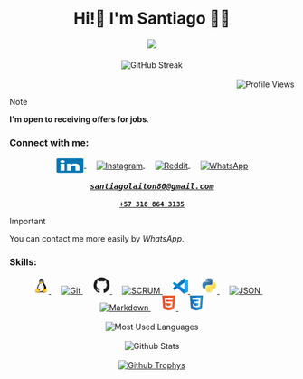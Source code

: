 <h1 align="center">Hi!👋 I'm Santiago 👨‍💻</h1>

<h4 align="center">
<img src="https://readme-typing-svg.demolab.com?font=Quicksand&weight=500&size=14&letterSpacing=2px&duration=3200&pause=1000&color=EBEBFF&background=2C3E50&vCenter=true&width=870&height=50&separator=%3C&lines=+++%F0%9F%A7%A0+I+think+more+than+I+says,+and+I+feel+much+more+than+I+let+on.%3C%F0%9F%94%8E+I+may+be+in+pieces,+but+I+never+stop+analyzing+each+fragment.%3C%F0%9F%8C%8E+I+don%27t+try+to+fit+into+the+world;+I+take+it+apart+to+understand+why.%3C%F0%9F%92%96+I+have+a+heart+armored+in+logic,+but+it+keeps+beating+for+ideas+and+people+who+deserve+it.%3C%F0%9F%93%9C+My+greatest+conflict+is+not+between+good+and+evil,+but+between+clarity+and+the+chaos+within+me.%3C%F0%9F%94%AE+I+see+structures+where+others+see+confusion,+and+patterns+where+for+others+there+is+only+noise.%3C%F0%9F%9A%80+Where+confusion+reigns,+I+trace+the+order+beneath." />
</h4>

<div align="center">
<img src="https://github-readme-streak-stats.herokuapp.com?user=santiagolaiton&exclude_days=Sun&theme=dark&hide_border=true&border_radius=7&date_format=j%20M%5B%20Y%5D&card_width=900&card_height=200&background=45%2C2C3E50%2C48C9B0" alt="GitHub Streak"/>
</div>

<br>

<div align="right">
  <img src="https://komarev.com/ghpvc/?username=SantiagoLaiton&label=Profile%20Views&color=2C3E50&style=flat" alt="Profile Views" height="27" width="142"/>
</div>

>[!NOTE]
>**I'm open to receiving offers for jobs**.

<h3 align="left">Connect with me:</h3>
<div align="center">
  <a href="https://www.linkedin.com/in/santiago-laiton/" target="blank">
    <img align="center" src="https://raw.githubusercontent.com/devicons/devicon/master/icons/linkedin/linkedin-original.svg" alt="LinkedIn" height="27" width="50"/>
  </a>
  &emsp;
  <a href="https://instagram.com/alvazora_31" target="blank">
    <img align="center" src="https://raw.githubusercontent.com/rahuldkjain/github-profile-readme-generator/master/src/images/icons/Social/instagram.svg" alt="Instagram" height="27" width="50"/>
  </a>
    &emsp;
  <a href="https://www.reddit.com/user/Unlucky_Key_437/" target="blank">
    <img align="center" src="https://freelogopng.com/images/all_img/1658834095reddit-logo-png.png" alt="Reddit" width="32"/>
  </a>
  &emsp;
  <a href="https://wa.me/573188643135" target="blank">
    <img align="center" src="https://raw.githubusercontent.com/rahuldkjain/github-profile-readme-generator/master/src/images/icons/Social/whatsapp.svg" alt="WhatsApp" height="27" width="50"/>
  </a>
</div>
<p align="center">
  <a href="https://mail.google.com/mail/u/0/?fs=1&tf=cm&to=santiagolaiton80@gmail.com&su=Hi,+dear+Santiago&body=I+want+to+contact+you+to…"><i><tt><b>santiagolaiton80@gmail.com</b></i></tt></a>
</p>
<p align="center">
 <a href="https://vcard.link/card/Il86.vcf"><b><code>+57 318 864 3135</code></b></a>
</p>

>[!IMPORTANT]
>You can contact me more easily by _WhatsApp_.

<h3 align="left">Skills:</h3>
<div align="center">
  <a href="https://www.linux.org/">
    <img src="https://raw.githubusercontent.com/devicons/devicon/master/icons/linux/linux-original.svg" alt="Linux" width="27"/>
  </a>
  &emsp;
  <a href="https://git-scm.com/" target="_blank" rel="noreferrer">
    <img src="https://www.vectorlogo.zone/logos/git-scm/git-scm-icon.svg" alt="Git" width="27"/>
  </a>
  &emsp;
  <a href="https://github.com/" target="_blank" rel="noreferrer">
    <img src="https://raw.githubusercontent.com/devicons/devicon/master/icons/github/github-original.svg" alt="GitHub" width="30"/>
  </a>
  &emsp;
  <a href="https://www.scrum.org/" target="_blank" rel="noreferrer">
    <img src="https://images.credly.com/images/db768524-81d9-435e-96fc-33b517e15616/blob.png" alt="SCRUM" width="30"/>
  </a>
  &emsp;
  <a href="https://code.visualstudio.com/" target="_blank" rel="noreferrer">
    <img src="https://raw.githubusercontent.com/devicons/devicon/master/icons/vscode/vscode-original.svg" alt="VS Code" width="27"/>
  </a>
  &emsp;
  <a href="https://www.python.org" target="_blank" rel="noreferrer">
    <img src="https://raw.githubusercontent.com/devicons/devicon/master/icons/python/python-original.svg" alt="Python" width="30"/>
  </a>
  &emsp;
  <a href="https://www.json.org/json-es.html" target="_blank" rel="noreferrer">
    <img src="https://www.json.org/img/json160.gif" alt="JSON" width="27"/>
  </a>
  &emsp;
  <a href="https://daringfireball.net/projects/markdown/" target="_blank" rel="noreferrer">
    <img src="https://cdn.commonmark.org/uploads/default/original/2X/3/366f3614de6996d79a131fdf9b41ed7d65cfe181.png" alt="Markdown" width="42"/>
  </a>
  &emsp;
  <a href="https://developer.mozilla.org/en-US/docs/Web/HTML" target="_blank" rel="noreferrer">
    <img src="https://raw.githubusercontent.com/devicons/devicon/master/icons/html5/html5-original.svg" alt="HTML" width="27"/>
  </a>
  &emsp;
  <a href="https://developer.mozilla.org/en-US/docs/Web/CSS" target="_blank" rel="noreferrer">
    <img src="https://raw.githubusercontent.com/devicons/devicon/master/icons/css3/css3-original.svg" alt="CSS" width="27"/>
  </a>
</div>


<br>

<div align="center">
    <img src="https://github-readme-stats.vercel.app/api/top-langs?username=santiagolaiton&show_icons=true&locale=en&layout=donut&theme=tokyonight" alt="Most Used Languages"/>
</div>

<br>

<div align="center">
    <img src="https://github-readme-stats.vercel.app/api?username=santiagolaiton&show_icons=true&locale=en&theme=tokyonight" alt="Github Stats"/>
</div>

<br>

<div align="center">
  <a href="https://github.com/ryo-ma/github-profile-trophy">
    <img src="https://github-profile-trophy.vercel.app/?username=santiagolaiton&theme=tokyonight" alt="Github Trophys"/>
  </a>
</div>
